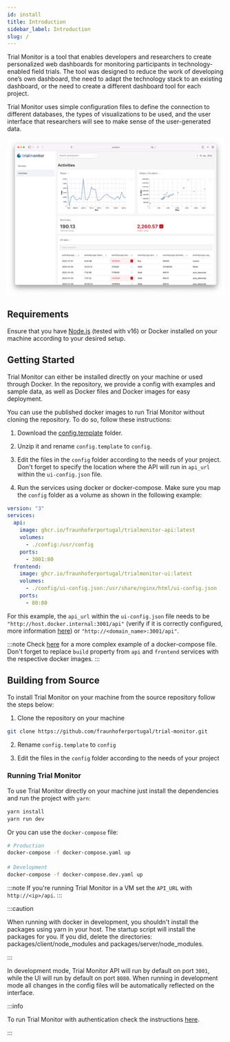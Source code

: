 ```yaml
---
id: install
title: Introduction
sidebar_label: Introduction
slug: /
---
```


Trial Monitor is a tool that enables developers and researchers to create personalized web dashboards for monitoring participants in technology-enabled field trials. The tool was designed to reduce the work of developing one’s own dashboard, the need to adapt the technology stack to an existing dashboard, or the need to create a different dashboard tool for each project.

Trial Monitor uses simple configuration files to define the connection to different databases, the types of visualizations to be used, and the user interface that researchers will see to make sense of the user-generated data.

![Trial Monitor dashboard](assets/dashboard.png)

## Requirements

Ensure that you have [Node.js](https://nodejs.org/) (tested with v16) or Docker installed on your machine according to your desired setup.

## Getting Started

Trial Monitor can either be installed directly on your machine or used through Docker. In the repository, we provide a config with examples and sample data, as well as Docker files and Docker images for easy deployment.

You can use the published docker images to run Trial Monitor without cloning the repository. To do so, follow these instructions:

1. Download the [config.template](https://downgit.github.io/#/home?url=https://github.com/fraunhoferportugal/trial-monitor/tree/master/config.template) folder.

2. Unzip it and rename `config.template` to `config`.

3. Edit the files in the `config` folder according to the needs of your project. Don't forget to specify the location where the API will run in `api_url` within the `ui-config.json` file.

4. Run the services using docker or docker-compose. Make sure you map the `config` folder as a volume as shown in the following example:

```yaml
version: "3"
services:
  api:
    image: ghcr.io/fraunhoferportugal/trialmonitor-api:latest
    volumes:
      - ./config:/usr/config
    ports:
      - 3001:80
  frontend:
    image: ghcr.io/fraunhoferportugal/trialmonitor-ui:latest
    volumes:
      - ./config/ui-config.json:/usr/share/nginx/html/ui-config.json
    ports:
      - 80:80
```

For this example, the `api_url` within the `ui-config.json` file needs to be `"http://host.docker.internal:3001/api"` (verify if it is correctly configured, more information [here](./05-deployment.md#requirement-docker-configuration-requirement)) or `"http://<domain_name>:3001/api"`.

:::note
Check [here](https://github.com/fraunhoferportugal/trial-monitor/blob/master/docker-compose.yaml) for a more complex example of a docker-compose file. Don't forget to replace `build` property from `api` and `frontend` services with the respective docker images.
:::

## Building from Source

To install Trial Monitor on your machine from the source repository follow the steps below:

1. Clone the repository on your machine

```bash
git clone https://github.com/fraunhoferportugal/trial-monitor.git
```

2. Rename `config.template` to `config`

3. Edit the files in the `config` folder according to the needs of your project

### Running Trial Monitor

To use Trial Monitor directly on your machine just install the dependencies and run the project with `yarn`:

```bash
yarn install
yarn run dev
```

Or you can use the `docker-compose` file:

```bash
# Production
docker-compose -f docker-compose.yaml up

# Development
docker-compose -f docker-compose.dev.yaml up
```

:::note
If you're running Trial Monitor in a VM set the `API_URL` with `http://<ip>/api`.
:::

:::caution

When running with docker in development, you shouldn't install the packages using yarn in your host. The startup script will install the packages for you. If you did, delete the directories: packages/client/node_modules and packages/server/node_modules.

:::

In development mode, Trial Monitor API will run by default on port `3001`, while the UI will run by default on port `8080`. When running in development mode all changes in the config files will be automatically reflected on the interface.

:::info

To run Trial Monitor with authentication check the instructions [here](./05-deployment.md).

:::